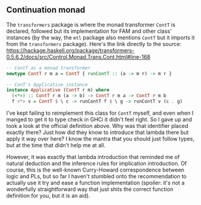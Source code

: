 ## Continuation monad

The `transformers` package is where the monad transformer `ContT` is declared, followed but its implementation for FAM and other class' instances (by the way, the `mtl` package also mentions `ContT` but it imports it from the `transformers` package). Here's the link directly to the source: https://hackage.haskell.org/package/transformers-0.5.6.2/docs/src/Control.Monad.Trans.Cont.html#line-168

```hs
-- ContT as a monad transformer
newtype ContT r m a = ContT { runContT :: (a -> m r) -> m r }

-- ConT's Applicative instance
instance Applicative (ContT r m) where
  (<*>) :: ContT r m (a -> b) -> ContT r m a -> ContT r m b
  f <*> v = ContT $ \ c -> runContT f $ \ g -> runContT v (c . g)
```

I've kept failing to reimplement this class for `ContT` myself, and even when I manged to get it to type check in GHCi it didn't feel right. So I gave up and took a look at the official definition above. Why was that identifier placed exactly there? Just how did they know to introduce that lambda there but apply it way over here? I know the mantra that you should just follow types, but at the time that didn't help me at all.

However, it was exactly that lambda introduction that reminded me of natural deduction and the inference rules for implication introduction. Of course, this is the well-known Curry-Howard correspondence between logic and PLs, but so far I haven't stumbled onto the recommendation to actually use it try and ease a function implementation (spoiler: it's not a wonderfully straightforward way that just shits the correct function definition for you, but it is an aid).
